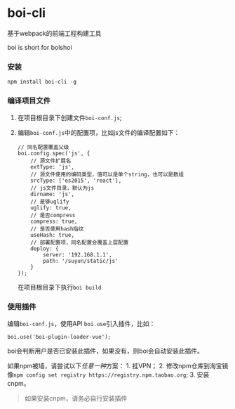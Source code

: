 boi-cli
=======

基于webpack的前端工程构建工具

boi is short for bolshoi

### 安装

```
npm install boi-cli -g
```

### 编译项目文件

1.	在项目根目录下创建文件`boi-conf.js`;
2.	编辑`boi-conf.js`中的配置项，比如js文件的编译配置如下：

	```
	// 同名配置覆盖父级
	boi.config.spec('js', {
	    // 源文件扩展名
	    extType: 'js',
	    // 源文件使用的编码类型，值可以是单个string，也可以是数组
	    srcType: ['es2015', 'react'],
	    // js文件目录，默认为js
	    dirname: 'js',
	    // 是够uglify
	    uglify: true,
	    // 是否compress
	    compress: true,
	    // 是否使用hash指纹
	    useHash: true,
	    // 部署配置项，同名配置会覆盖上层配置
	    deploy: {
	        server: '192.168.1.1',
	        path: '/suyun/static/js'
	    }
	});
	```

	在项目根目录下执行`boi build`

### 使用插件

编辑`boi-conf.js`，使用API `boi.use`引入插件，比如：

```
boi.use('boi-plugin-loader-vue');
```

boi会判断用户是否已安装此插件，如果没有，则boi会自动安装此插件。

如果npm被墙，请尝试以下*任意一种*方案： 1. 挂VPN； 2. 修改npm仓库到淘宝镜像`npm config set registry https://registry.npm.taobao.org`; 3. 安装cnpm。

> 如果安装cnpm，请务必自行安装插件
